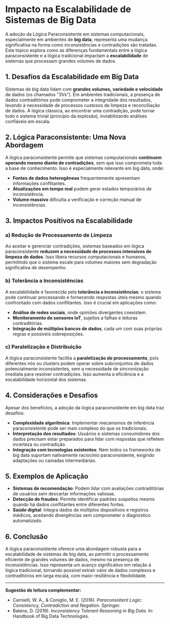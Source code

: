 
# Impacto na Escalabilidade de Sistemas de Big Data

A adoção da Lógica Paraconsistente em sistemas computacionais, especialmente em ambientes de **big data**, representa uma mudança significativa na forma como inconsistências e contradições são tratadas. Este tópico explora como as diferenças fundamentais entre a lógica paraconsistente e a lógica tradicional impactam a **escalabilidade** de sistemas que processam grandes volumes de dados.

## 1. Desafios da Escalabilidade em Big Data

Sistemas de big data lidam com **grandes volumes, variedade e velocidade** de dados (os chamados "3Vs"). Em ambientes tradicionais, a presença de dados contraditórios pode comprometer a integridade dos resultados, levando à necessidade de processos custosos de limpeza e reconciliação de dados. A lógica clássica, ao encontrar uma contradição, pode tornar todo o sistema trivial (princípio da explosão), inviabilizando análises confiáveis em escala.

## 2. Lógica Paraconsistente: Uma Nova Abordagem

A lógica paraconsistente permite que sistemas computacionais **continuem operando mesmo diante de contradições**, sem que isso comprometa toda a base de conhecimento. Isso é especialmente relevante em big data, onde:

- **Fontes de dados heterogêneas** frequentemente apresentam informações conflitantes.
- **Atualizações em tempo real** podem gerar estados temporários de inconsistência.
- **Volume massivo** dificulta a verificação e correção manual de inconsistências.

## 3. Impactos Positivos na Escalabilidade

### a) Redução de Processamento de Limpeza

Ao aceitar e gerenciar contradições, sistemas baseados em lógica paraconsistente **reduzem a necessidade de processos intensivos de limpeza de dados**. Isso libera recursos computacionais e humanos, permitindo que o sistema escale para volumes maiores sem degradação significativa de desempenho.

### b) Tolerância a Inconsistências

A escalabilidade é favorecida pela **tolerância a inconsistências**: o sistema pode continuar processando e fornecendo respostas úteis mesmo quando confrontado com dados conflitantes. Isso é crucial em aplicações como:

- **Análise de redes sociais**, onde opiniões divergentes coexistem.
- **Monitoramento de sensores IoT**, sujeitos a falhas e leituras contraditórias.
- **Integração de múltiplos bancos de dados**, cada um com suas próprias regras e possíveis sobreposições.

### c) Paralelização e Distribuição

A lógica paraconsistente facilita a **paralelização do processamento**, pois diferentes nós ou clusters podem operar sobre subconjuntos de dados potencialmente inconsistentes, sem a necessidade de sincronização imediata para resolver contradições. Isso aumenta a eficiência e a escalabilidade horizontal dos sistemas.

## 4. Considerações e Desafios

Apesar dos benefícios, a adoção da lógica paraconsistente em big data traz desafios:

- **Complexidade algorítmica**: Implementar mecanismos de inferência paraconsistente pode ser mais complexo do que os tradicionais.
- **Interpretação dos resultados**: Usuários e sistemas consumidores dos dados precisam estar preparados para lidar com respostas que refletem incerteza ou contradição.
- **Integração com tecnologias existentes**: Nem todos os frameworks de big data suportam nativamente raciocínio paraconsistente, exigindo adaptações ou camadas intermediárias.

## 5. Exemplos de Aplicação

- **Sistemas de recomendação**: Podem lidar com avaliações contraditórias de usuários sem descartar informações valiosas.
- **Detecção de fraudes**: Permite identificar padrões suspeitos mesmo quando há dados conflitantes entre diferentes fontes.
- **Saúde digital**: Integra dados de múltiplos dispositivos e registros médicos, aceitando divergências sem comprometer o diagnóstico automatizado.

## 6. Conclusão

A lógica paraconsistente oferece uma abordagem robusta para a escalabilidade de sistemas de big data, ao permitir o processamento eficiente de grandes volumes de dados, mesmo na presença de inconsistências. Isso representa um avanço significativo em relação à lógica tradicional, tornando possível extrair valor de dados complexos e contraditórios em larga escala, com maior resiliência e flexibilidade.

---
**Sugestão de leitura complementar:**  
- Carnielli, W. A., & Coniglio, M. E. (2016). *Paraconsistent Logic: Consistency, Contradiction and Negation*. Springer.
- Batens, D. (2019). *Inconsistency Tolerant Reasoning in Big Data*. In: Handbook of Big Data Technologies.
```
